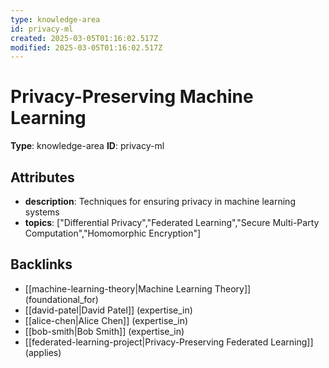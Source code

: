 ```yaml
---
type: knowledge-area
id: privacy-ml
created: 2025-03-05T01:16:02.517Z
modified: 2025-03-05T01:16:02.517Z
---
```


# Privacy-Preserving Machine Learning

**Type**: knowledge-area
**ID**: privacy-ml

## Attributes

- **description**: Techniques for ensuring privacy in machine learning systems
- **topics**: ["Differential Privacy","Federated Learning","Secure Multi-Party Computation","Homomorphic Encryption"]

## Backlinks

- [[machine-learning-theory|Machine Learning Theory]] (foundational_for)
- [[david-patel|David Patel]] (expertise_in)
- [[alice-chen|Alice Chen]] (expertise_in)
- [[bob-smith|Bob Smith]] (expertise_in)
- [[federated-learning-project|Privacy-Preserving Federated Learning]] (applies)

